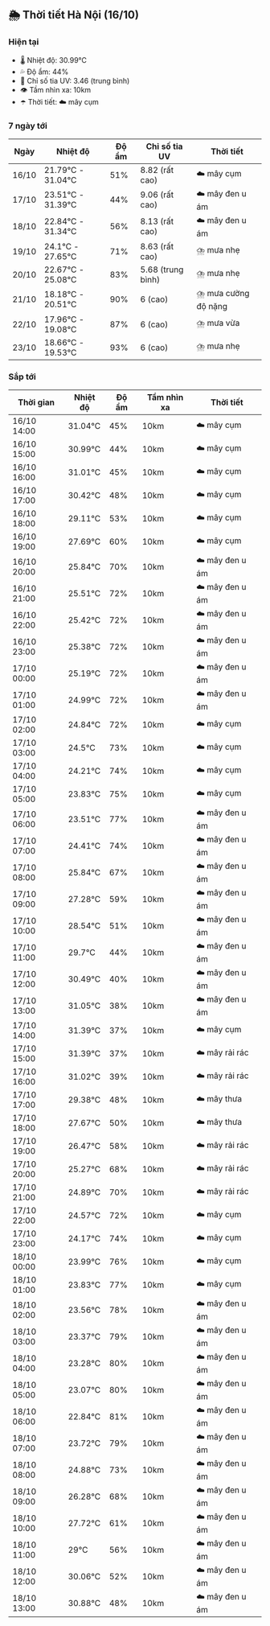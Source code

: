 ## 🌦️ Thời tiết Hà Nội (16/10)

### Hiện tại

- 🌡️ Nhiệt độ: 30.99℃
- 💦 Độ ẩm: 44%
- 🌟 Chỉ số tia UV: 3.46 (trung bình)
- 👁️ Tầm nhìn xa: 10km
- ☂️ Thời tiết: ☁️ mây cụm

### 7 ngày tới

| Ngày | Nhiệt độ | Độ ẩm | Chỉ số tia UV | Thời tiết |
| --- | --- | --- | --- | --- |
| 16/10 | 21.79℃ - 31.04℃ | 51% | 8.82 (rất cao) | ☁️ mây cụm |
| 17/10 | 23.51℃ - 31.39℃ | 44% | 9.06 (rất cao) | ☁️ mây đen u ám |
| 18/10 | 22.84℃ - 31.34℃ | 56% | 8.13 (rất cao) | ☁️ mây đen u ám |
| 19/10 | 24.1℃ - 27.65℃ | 71% | 8.63 (rất cao) | ⛈️ mưa nhẹ |
| 20/10 | 22.67℃ - 25.08℃ | 83% | 5.68 (trung bình) | ⛈️ mưa nhẹ |
| 21/10 | 18.18℃ - 20.51℃ | 90% | 6 (cao) | ⛈️ mưa cường độ nặng |
| 22/10 | 17.96℃ - 19.08℃ | 87% | 6 (cao) | ⛈️ mưa vừa |
| 23/10 | 18.66℃ - 19.53℃ | 93% | 6 (cao) | ⛈️ mưa nhẹ |

### Sắp tới

| Thời gian | Nhiệt độ | Độ ẩm | Tầm nhìn xa | Thời tiết |
| --- | --- | --- | --- | --- |
| 16/10 14:00 | 31.04℃ | 45% | 10km | ☁️ mây cụm |
| 16/10 15:00 | 30.99℃ | 44% | 10km | ☁️ mây cụm |
| 16/10 16:00 | 31.01℃ | 45% | 10km | ☁️ mây cụm |
| 16/10 17:00 | 30.42℃ | 48% | 10km | ☁️ mây cụm |
| 16/10 18:00 | 29.11℃ | 53% | 10km | ☁️ mây cụm |
| 16/10 19:00 | 27.69℃ | 60% | 10km | ☁️ mây cụm |
| 16/10 20:00 | 25.84℃ | 70% | 10km | ☁️ mây đen u ám |
| 16/10 21:00 | 25.51℃ | 72% | 10km | ☁️ mây đen u ám |
| 16/10 22:00 | 25.42℃ | 72% | 10km | ☁️ mây đen u ám |
| 16/10 23:00 | 25.38℃ | 72% | 10km | ☁️ mây đen u ám |
| 17/10 00:00 | 25.19℃ | 72% | 10km | ☁️ mây đen u ám |
| 17/10 01:00 | 24.99℃ | 72% | 10km | ☁️ mây đen u ám |
| 17/10 02:00 | 24.84℃ | 72% | 10km | ☁️ mây cụm |
| 17/10 03:00 | 24.5℃ | 73% | 10km | ☁️ mây cụm |
| 17/10 04:00 | 24.21℃ | 74% | 10km | ☁️ mây cụm |
| 17/10 05:00 | 23.83℃ | 75% | 10km | ☁️ mây cụm |
| 17/10 06:00 | 23.51℃ | 77% | 10km | ☁️ mây đen u ám |
| 17/10 07:00 | 24.41℃ | 74% | 10km | ☁️ mây đen u ám |
| 17/10 08:00 | 25.84℃ | 67% | 10km | ☁️ mây đen u ám |
| 17/10 09:00 | 27.28℃ | 59% | 10km | ☁️ mây đen u ám |
| 17/10 10:00 | 28.54℃ | 51% | 10km | ☁️ mây đen u ám |
| 17/10 11:00 | 29.7℃ | 44% | 10km | ☁️ mây đen u ám |
| 17/10 12:00 | 30.49℃ | 40% | 10km | ☁️ mây đen u ám |
| 17/10 13:00 | 31.05℃ | 38% | 10km | ☁️ mây đen u ám |
| 17/10 14:00 | 31.39℃ | 37% | 10km | ☁️ mây cụm |
| 17/10 15:00 | 31.39℃ | 37% | 10km | ☁️ mây rải rác |
| 17/10 16:00 | 31.02℃ | 39% | 10km | ☁️ mây rải rác |
| 17/10 17:00 | 29.38℃ | 48% | 10km | ☁️ mây thưa |
| 17/10 18:00 | 27.67℃ | 50% | 10km | ☁️ mây thưa |
| 17/10 19:00 | 26.47℃ | 58% | 10km | ☁️ mây rải rác |
| 17/10 20:00 | 25.27℃ | 68% | 10km | ☁️ mây rải rác |
| 17/10 21:00 | 24.89℃ | 70% | 10km | ☁️ mây rải rác |
| 17/10 22:00 | 24.57℃ | 72% | 10km | ☁️ mây cụm |
| 17/10 23:00 | 24.17℃ | 74% | 10km | ☁️ mây cụm |
| 18/10 00:00 | 23.99℃ | 76% | 10km | ☁️ mây cụm |
| 18/10 01:00 | 23.83℃ | 77% | 10km | ☁️ mây cụm |
| 18/10 02:00 | 23.56℃ | 78% | 10km | ☁️ mây đen u ám |
| 18/10 03:00 | 23.37℃ | 79% | 10km | ☁️ mây đen u ám |
| 18/10 04:00 | 23.28℃ | 80% | 10km | ☁️ mây đen u ám |
| 18/10 05:00 | 23.07℃ | 80% | 10km | ☁️ mây đen u ám |
| 18/10 06:00 | 22.84℃ | 81% | 10km | ☁️ mây đen u ám |
| 18/10 07:00 | 23.72℃ | 79% | 10km | ☁️ mây đen u ám |
| 18/10 08:00 | 24.88℃ | 73% | 10km | ☁️ mây đen u ám |
| 18/10 09:00 | 26.28℃ | 68% | 10km | ☁️ mây đen u ám |
| 18/10 10:00 | 27.72℃ | 61% | 10km | ☁️ mây đen u ám |
| 18/10 11:00 | 29℃ | 56% | 10km | ☁️ mây đen u ám |
| 18/10 12:00 | 30.06℃ | 52% | 10km | ☁️ mây đen u ám |
| 18/10 13:00 | 30.88℃ | 48% | 10km | ☁️ mây đen u ám |
